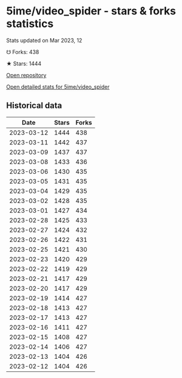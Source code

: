 # 5ime/video_spider - stars & forks statistics

Stats updated on Mar 2023, 12

☋ Forks: 438

★ Stars: 1444

[Open repository](https://github.com/5ime/video_spider)

[Open detailed stats for 5ime/video_spider](https://reviewgithub.com/rep/5ime/video_spider)

## Historical data
| Date | Stars | Forks |
|------|-------|-------|
| 2023-03-12 | 1444 | 438 | 
| 2023-03-11 | 1442 | 437 | 
| 2023-03-09 | 1437 | 437 | 
| 2023-03-08 | 1433 | 436 | 
| 2023-03-06 | 1430 | 435 | 
| 2023-03-05 | 1431 | 435 | 
| 2023-03-04 | 1429 | 435 | 
| 2023-03-02 | 1428 | 435 | 
| 2023-03-01 | 1427 | 434 | 
| 2023-02-28 | 1425 | 433 | 
| 2023-02-27 | 1424 | 432 | 
| 2023-02-26 | 1422 | 431 | 
| 2023-02-25 | 1421 | 430 | 
| 2023-02-23 | 1420 | 429 | 
| 2023-02-22 | 1419 | 429 | 
| 2023-02-21 | 1417 | 429 | 
| 2023-02-20 | 1417 | 429 | 
| 2023-02-19 | 1414 | 427 | 
| 2023-02-18 | 1413 | 427 | 
| 2023-02-17 | 1413 | 427 | 
| 2023-02-16 | 1411 | 427 | 
| 2023-02-15 | 1408 | 427 | 
| 2023-02-14 | 1406 | 427 | 
| 2023-02-13 | 1404 | 426 | 
| 2023-02-12 | 1404 | 426 | 

